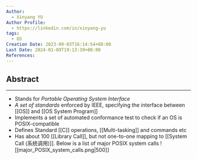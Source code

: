 ```yaml
---
Author:
  - Xinyang YU
Author Profile:
  - https://linkedin.com/in/xinyang-yu
tags:
  - OS
Creation Date: 2023-09-03T16:14:54+08:00
Last Date: 2024-01-09T19:13:39+08:00
References: 
---
```

## Abstract
---
- Stands for *Portable Operating System Interface*
- *A set of standards* enforced by IEEE, specifying the interface between [[OS]] and [[OS System Program]]
- Implements a set of automated conformance test to check if an OS is POSIX-compatible
- Defines Standard [[C]] operations, [[Multi-tasking]] and commands etc
- Has about 100 [[Library Call]], but not one-to-one mapping to [[System Call (系统调用)]]. Below is a list of major POSIX system calls
![[major_POSIX_system_calls.png|500]]
